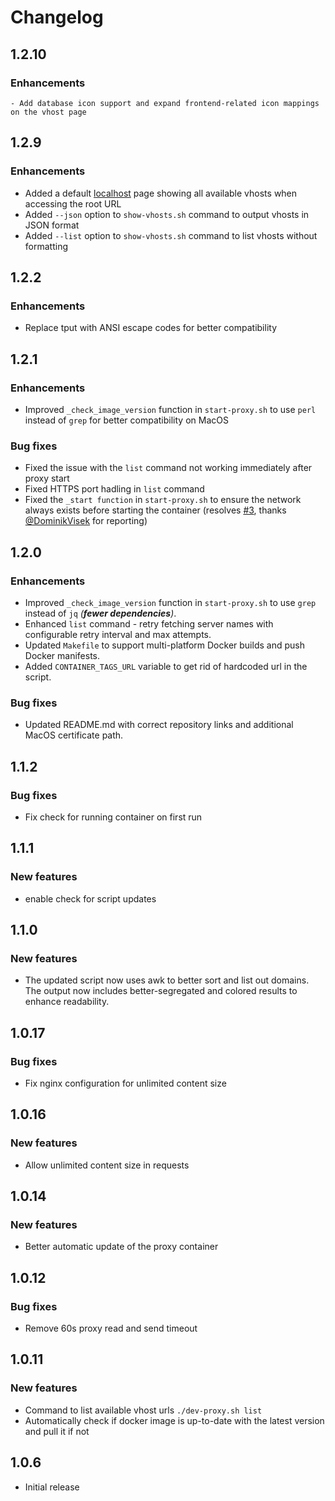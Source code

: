 # Changelog

## 1.2.10
### Enhancements
    - Add database icon support and expand frontend-related icon mappings on the vhost page

## 1.2.9
### Enhancements
 - Added a default [localhost](https://localhost) page showing all available vhosts when accessing the root URL
 - Added `--json` option to `show-vhosts.sh` command to output vhosts in JSON format
 - Added `--list` option to `show-vhosts.sh` command to list vhosts without formatting

## 1.2.2
### Enhancements
 - Replace tput with ANSI escape codes for better compatibility

## 1.2.1
### Enhancements
 - Improved `_check_image_version` function in `start-proxy.sh` to use `perl` instead of `grep` for better compatibility on MacOS

### Bug fixes
 - Fixed the issue with the `list` command not working immediately after proxy start
 - Fixed HTTPS port hadling in `list` command
 - Fixed the `_start function` in `start-proxy.sh` to ensure the network always exists before starting the container (resolves [#3](https://github.com/dontfreakout/dev-proxy/issues/3), thanks [@DominikVisek](https://github.com/DominikVisek) for reporting)

## 1.2.0
### Enhancements
- Improved `_check_image_version` function in `start-proxy.sh` to use `grep` instead of `jq` _(**fewer dependencies**)_.
- Enhanced `list` command - retry fetching server names with configurable retry interval and max attempts.
- Updated `Makefile` to support multi-platform Docker builds and push Docker manifests.
- Added `CONTAINER_TAGS_URL` variable to get rid of hardcoded url in the script.
### Bug fixes
- Updated README.md with correct repository links and additional MacOS certificate path.

## 1.1.2
### Bug fixes
 - Fix check for running container on first run

## 1.1.1
### New features
 - enable check for script updates

## 1.1.0
### New features
 - The updated script now uses awk to better sort and list out domains. The output now includes better-segregated and colored results to enhance readability.

## 1.0.17
### Bug fixes
- Fix nginx configuration for unlimited content size

## 1.0.16
### New features
- Allow unlimited content size in requests

## 1.0.14
### New features
- Better automatic update of the proxy container

## 1.0.12
### Bug fixes
- Remove 60s proxy read and send timeout

## 1.0.11
### New features
- Command to list available vhost urls `./dev-proxy.sh list`
- Automatically check if docker image is up-to-date with the latest version and pull it if not

## 1.0.6
 - Initial release
